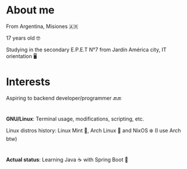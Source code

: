 # About me

From Argentina, Misiones 🇦🇷

17 years old 🤓

Studying in the secondary E.P.E.T N°7 from Jardín América city, IT orientation 🖥️

#

# Interests

Aspiring to backend developer/programmer 🔙🔚

#

**GNU/Linux**: Terminal usage, modifications, scripting, etc.

Linux distros history: Linux Mint 🌿, Arch Linux 🐧 and NixOS ❄️ (I use Arch btw)

#

**Actual status**: Learning Java ☕ with Spring Boot 🍃




